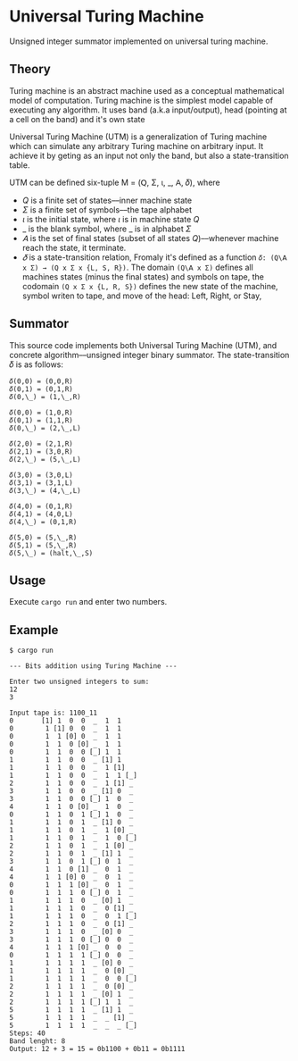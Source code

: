 # Universal Turing Machine

Unsigned integer summator implemented on universal turing machine.


## Theory

Turing machine is an abstract machine used as a conceptual mathematical model
of computation. Turing machine is the simplest model capable of executing any
algorithm. It uses band (a.k.a input/output), head (pointing at a cell on the
band) and it's own state 

Universal Turing Machine (UTM) is a generalization of Turing machine which can
simulate any arbitrary Turing machine on arbitrary input. It achieve it by
geting as an input not only the band, but also a state-transition table.

UTM can be defined six-tuple M = (𝖰, Σ, ι, \_, 𝖠, 𝛿), where

- _Q_ is a finite set of states––inner machine state
- _Σ_ is a finite set of symbols––the tape alphabet
- _ι_ is the initial state, where _ι_ is in machine state _Q_
- \_ is the blank symbol, where \_ is in alphabet _Σ_
- _𝖠_ is the set of final states (subset of all states _Q_)––whenever machine reach the state, it terminate.
- _𝛿_ is a state-transition relation, Fromaly it's defined as a function `𝛿: (Q\𝖠 x Σ) → (Q x Σ x {L, S, R})`. The domain `(Q\𝖠 x Σ)` defines all machines states (minus the final states) and symbols on tape, the codomain `(Q x Σ x {L, R, S})` defines the new state of the machine, symbol writen to tape, and move of the head: Left, Right, or Stay,


## Summator

This source code implements both Universal Turing Machine (UTM), and concrete
algorithm––unsigned integer binary summator. The state-transition 𝛿 is as
follows:

```
𝛿(0,0) = (0,0,R)
𝛿(0,1) = (0,1,R)
𝛿(0,\_) = (1,\_,R)

𝛿(0,0) = (1,0,R)
𝛿(0,1) = (1,1,R)
𝛿(0,\_) = (2,\_,L)

𝛿(2,0) = (2,1,R)
𝛿(2,1) = (3,0,R)
𝛿(2,\_) = (5,\_,L)

𝛿(3,0) = (3,0,L)
𝛿(3,1) = (3,1,L)
𝛿(3,\_) = (4,\_,L)

𝛿(4,0) = (0,1,R)
𝛿(4,1) = (4,0,L)
𝛿(4,\_) = (0,1,R)

𝛿(5,0) = (5,\_,R)
𝛿(5,1) = (5,\_,R)
𝛿(5,\_) = (halt,\_,S)
```

## Usage

Execute `cargo run` and enter two numbers.

## Example

```
$ cargo run

--- Bits addition using Turing Machine ---

Enter two unsigned integers to sum:
12
3

Input tape is: 1100_11
0       [1] 1  0  0  _  1  1
0        1 [1] 0  0  _  1  1
0        1  1 [0] 0  _  1  1
0        1  1  0 [0] _  1  1
0        1  1  0  0 [_] 1  1
1        1  1  0  0  _ [1] 1
1        1  1  0  0  _  1 [1]
1        1  1  0  0  _  1  1 [_]
2        1  1  0  0  _  1 [1] _
3        1  1  0  0  _ [1] 0  _
3        1  1  0  0 [_] 1  0  _
4        1  1  0 [0] _  1  0  _
0        1  1  0  1 [_] 1  0  _
1        1  1  0  1  _ [1] 0  _
1        1  1  0  1  _  1 [0] _
1        1  1  0  1  _  1  0 [_]
2        1  1  0  1  _  1 [0] _
2        1  1  0  1  _ [1] 1  _
3        1  1  0  1 [_] 0  1  _
4        1  1  0 [1] _  0  1  _
4        1  1 [0] 0  _  0  1  _
0        1  1  1 [0] _  0  1  _
0        1  1  1  0 [_] 0  1  _
1        1  1  1  0  _ [0] 1  _
1        1  1  1  0  _  0 [1] _
1        1  1  1  0  _  0  1 [_]
2        1  1  1  0  _  0 [1] _
3        1  1  1  0  _ [0] 0  _
3        1  1  1  0 [_] 0  0  _
4        1  1  1 [0] _  0  0  _
0        1  1  1  1 [_] 0  0  _
1        1  1  1  1  _ [0] 0  _
1        1  1  1  1  _  0 [0] _
1        1  1  1  1  _  0  0 [_]
2        1  1  1  1  _  0 [0] _
2        1  1  1  1  _ [0] 1  _
2        1  1  1  1 [_] 1  1  _
5        1  1  1  1  _ [1] 1  _
5        1  1  1  1  _  _ [1] _
5        1  1  1  1  _  _  _ [_]
Steps: 40
Band lenght: 8
Output: 12 + 3 = 15 = 0b1100 + 0b11 = 0b1111
```


